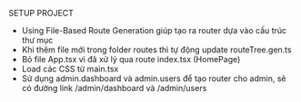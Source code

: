 SETUP PROJECT
- Using File-Based Route Generation giúp tạo ra router dựa vào cấu trúc thư mục 
- Khi thêm file mới trong folder routes thì tự động update routeTree.gen.ts
- Bỏ file App.tsx vì đã xử lý qua route index.tsx (HomePage)
- Load các CSS từ main.tsx
- Sử dụng admin.dashboard và admin.users để tạo router cho admin, sẽ có đường link /admin/dashboard và /admin/users